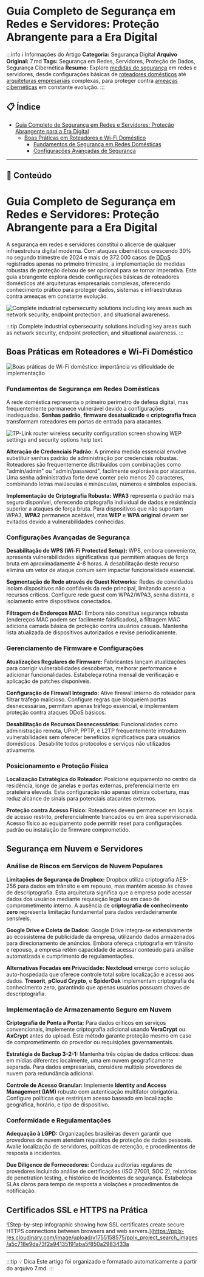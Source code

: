 # Guia Completo de Segurança em Redes e Servidores: Proteção Abrangente para a Era Digital

:::info ℹ️ Informações do Artigo
**Categoria:** Segurança Digital
**Arquivo Original:** 7.md
**Tags:** Segurança em Redes, Servidores, Proteção de Dados, Segurança Cibernética
**Resumo:** Explore [medidas de segurança](captain/guia-completo-de-seguranca-em-redes-e-servidores-protecao-abrangente-para-a-era-digital.md) em redes e servidores, desde configurações básicas de [roteadores domésticos](captain/guia-completo-de-seguranca-em-redes-e-servidores-protecao-abrangente-para-a-era-digital.md) até [arquiteturas empresariais](captain/guia-completo-de-seguranca-em-redes-e-servidores-protecao-abrangente-para-a-era-digital.md) complexas, para proteger contra [ameaças cibernéticas](captain/guia-completo-de-seguranca-em-redes-e-servidores-protecao-abrangente-para-a-era-digital.md) em constante evolução.
:::

## 📋 Índice

- [Guia Completo de Segurança em Redes e Servidores: Proteção Abrangente para a Era Digital](#guia-completo-de-seguranca-em-redes-e-servidores-protecao-abrangente-para-a-era-digital)
  - [Boas Práticas em Roteadores e Wi-Fi Doméstico](#boas-praticas-em-roteadores-e-wi-fi-domestico)
    - [Fundamentos de Segurança em Redes Domésticas](#fundamentos-de-seguranca-em-redes-domesticas)
    - [Configurações Avançadas de Segurança](#configuracoes-avancadas-de-seguranca)

---

## 📄 Conteúdo

# Guia Completo de Segurança em Redes e Servidores: Proteção Abrangente para a Era Digital

A segurança em redes e servidores constitui o alicerce de qualquer infraestrutura digital moderna. Com ataques cibernéticos crescendo 30% no segundo trimestre de 2024 e mais de 372.000 casos de [DDoS](captain/guia-completo-de-seguranca-em-redes-e-servidores-protecao-abrangente-para-a-era-digital.md) registrados apenas no primeiro trimestre, a implementação de medidas robustas de proteção deixou de ser opcional para se tornar imperativa. Este guia abrangente explora desde configurações básicas de roteadores domésticos até arquiteturas empresariais complexas, oferecendo conhecimento prático para proteger dados, sistemas e infraestruturas contra ameaças em constante evolução.

![Complete industrial cybersecurity solutions including key areas such as network security, endpoint protection, and situational awareness.](https://pplx-res.cloudinary.com/image/upload/v1754880072/pplx_project_search_images/ea0e52d9dff79e730ceb255fdd4946aa584d5a8f.png)

:::tip Complete industrial cybersecurity solutions including key areas such as network security, endpoint protection, and situational awareness. :::

## Boas Práticas em Roteadores e Wi-Fi Doméstico

![Boas práticas de Wi-Fi doméstico: importância vs dificuldade de implementação](https://ppl-ai-code-interpreter-files.s3.amazonaws.com/web/direct-files/5ed1f6ed5f142ff59cd4522bbe12043e/93a67d8e-438c-4f8e-8d6b-9fe7646b60c3/2f7e221c.png)

### Fundamentos de Segurança em Redes Domésticas

A rede doméstica representa o primeiro perímetro de defesa digital, mas frequentemente permanece vulnerável devido a configurações inadequadas. **Senhas padrão**, **firmware desatualizado** e **criptografia fraca** transformam roteadores em portas de entrada para atacantes.

![TP-Link router wireless security configuration screen showing WEP settings and security options help text.](https://img.youtube.com/vi/vrliIoFuYGM/maxresdefault.jpg)

**Alteração de Credenciais Padrão:**
A primeira medida essencial envolve substituir senhas padrão de administração por credenciais robustas. Roteadores são frequentemente distribuídos com combinações como "admin/admin" ou "admin/password", facilmente exploráveis por atacantes. Uma senha administrativa forte deve conter pelo menos 20 caracteres, combinando letras maiúsculas e minúsculas, números e símbolos especiais.

**Implementação de Criptografia Robusta:**
**WPA3** representa o padrão mais seguro disponível, oferecendo criptografia individual de dados e resistência superior a ataques de força bruta. Para dispositivos que não suportam WPA3, **WPA2** permanece aceitável, mas **WEP** e **WPA original** devem ser evitados devido a vulnerabilidades conhecidas.

### Configurações Avançadas de Segurança

**Desabilitação de WPS (Wi-Fi Protected Setup):**
WPS, embora conveniente, apresenta vulnerabilidades significativas que permitem ataques de força bruta em aproximadamente 4-8 horas. A desabilitação deste recurso elimina um vetor de ataque comum sem impactar funcionalidade essencial.

**Segmentação de Rede através de Guest Networks:**
Redes de convidados isolam dispositivos não confiáveis da rede principal, limitando acesso a recursos críticos. Configure rede guest com WPA2/WPA3, senha distinta, e isolamento entre dispositivos conectados.

**Filtragem de Endereços MAC:**
Embora não constitua segurança robusta (endereços MAC podem ser facilmente falsificados), a filtragem MAC adiciona camada básica de proteção contra usuários casuais. Mantenha lista atualizada de dispositivos autorizados e revise periodicamente.

### Gerenciamento de Firmware e Configurações

**Atualizações Regulares de Firmware:**
Fabricantes lançam atualizações para corrigir vulnerabilidades descobertas, melhorar performance e adicionar funcionalidades. Estabeleça rotina mensal de verificação e aplicação de patches disponíveis.

**Configuração de Firewall Integrado:**
Ative firewall interno do roteador para filtrar tráfego malicioso. Configure regras que bloqueiem portas desnecessárias, permitam apenas tráfego essencial, e implementem proteção contra ataques DDoS básicos.

**Desabilitação de Recursos Desnecessários:**
Funcionalidades como administração remota, UPnP, PPTP, e L2TP frequentemente introduzem vulnerabilidades sem oferecer benefícios significativos para usuários domésticos. Desabilite todos protocolos e serviços não utilizados ativamente.

### Posicionamento e Proteção Física

**Localização Estratégica do Roteador:**
Posicione equipamento no centro da residência, longe de janelas e portas externas, preferencialmente em prateleira elevada. Esta configuração não apenas otimiza cobertura, mas reduz alcance de sinais para potenciais atacantes externos.

**Proteção contra Acesso Físico:**
Roteadores devem permanecer em locais de acesso restrito, preferencialmente trancados ou em área supervisionada. Acesso físico ao equipamento pode permitir reset para configurações padrão ou instalação de firmware comprometido.

## Segurança em Nuvem e Servidores

### Análise de Riscos em Serviços de Nuvem Populares

**Limitações de Segurança do Dropbox:**
Dropbox utiliza criptografia AES-256 para dados em trânsito e em repouso, mas mantém acesso às chaves de descriptografia. Esta arquitetura significa que a empresa pode acessar dados dos usuários mediante requisição legal ou em caso de comprometimento interno. A ausência de **criptografia de conhecimento zero** representa limitação fundamental para dados verdadeiramente sensíveis.

**Google Drive e Coleta de Dados:**
Google Drive integra-se extensivamente ao ecossistema de publicidade da empresa, utilizando dados armazenados para direcionamento de anúncios. Embora ofereça criptografia em trânsito e repouso, a empresa retém capacidade de acessar conteúdo para análise automatizada e cumprimento de regulamentações.

**Alternativas Focadas em Privacidade:**
**Nextcloud** emerge como solução auto-hospedada que oferece controle total sobre localização e acesso aos dados. **Tresorit**, **pCloud Crypto**, e **SpiderOak** implementam criptografia de conhecimento zero, garantindo que apenas usuários possuam chaves de descriptografia.

### Implementação de Armazenamento Seguro em Nuvem

**Criptografia de Ponta a Ponta:**
Para dados críticos em serviços convencionais, implemente criptografia adicional usando **VeraCrypt** ou **AxCrypt** antes do upload. Este método garante proteção mesmo em caso de comprometimento do provedor ou requisições governamentais.

**Estratégia de Backup 3-2-1:**
Mantenha três cópias de dados críticos: duas em mídias diferentes localmente, uma em nuvem geograficamente separada. Para dados empresariais, considere multiple provedores de nuvem para redundância adicional.

**Controle de Acesso Granular:**
Implemente **Identity and Access Management (IAM)** robusto com autenticação multifator obrigatória. Configure políticas que restrinjam acesso baseado em localização geográfica, horário, e tipo de dispositivo.

### Conformidade e Regulamentações

**Adequação à LGPD:**
Organizações brasileiras devem garantir que provedores de nuvem atendam requisitos de proteção de dados pessoais. Avalie localização de servidores, políticas de retenção, e procedimentos de resposta a incidentes.

**Due Diligence de Fornecedores:**
Conduza auditorias regulares de provedores incluindo análise de certificações (ISO 27001, SOC 2), relatórios de penetration testing, e histórico de incidentes de segurança. Estabeleça SLAs claros para tempo de resposta a violações e procedimentos de notificação.

## Certificados SSL e HTTPS na Prática

![Step-by-step infographic showing how SSL certificates create secure HTTPS connections between browsers and web servers.](https://pplx-res.cloudinary.com/image/upload/v1755158575/pplx_project_search_images/a5c718e9da73f2a94135191aba5f850a2983433a

---

:::tip 💡 Dica
Este artigo foi organizado e formatado automaticamente a partir do arquivo 7.md.
:::
